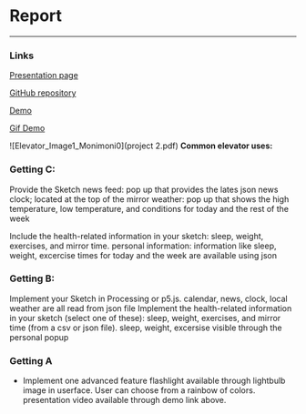 # Report

---


### Links
[Presentation page](https://monimoni0.github.io/p2.Monica.Romero.github.io/)

[GitHub repository](https://github.com/Monimoni0/p2.Monica.Romero.github.io)

[Demo](https://youtu.be/YFltciBmev4)

[Gif Demo](https://media.giphy.com/media/lc0yWQkwvGgRjCNXfq/giphy.gif)


![Elevator_Image1_Monimoni0](project 2.pdf)
**Common elevator uses:** </br>

### Getting C:
Provide the Sketch
news feed: pop up that provides the lates json news 
clock; located at the top of the mirror
weather: pop up that shows the high temperature, low temperature, and conditions for today and the rest of the week

Include the health-related information in your sketch: sleep, weight, exercises, and mirror time.
personal information: information like sleep, weight, excercise times for today and the week are available using json

### Getting B:
Implement your Sketch in Processing or p5.js.
calendar, news, clock, local weather are all read from json file 
Implement the health-related information in your sketch (select one of these): sleep, weight, exercises, and mirror time (from a csv or json file).
sleep, weight, excersise visible through the personal popup

### Getting A

- Implement one advanced feature
flashlight available through lightbulb image in userface. User can choose from a rainbow of colors.
presentation video available through demo link above.
